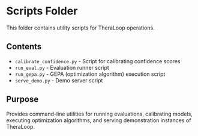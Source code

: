 # Scripts Folder

This folder contains utility scripts for TheraLoop operations.

## Contents
- `calibrate_confidence.py` - Script for calibrating confidence scores
- `run_eval.py` - Evaluation runner script
- `run_gepa.py` - GEPA (optimization algorithm) execution script
- `serve_demo.py` - Demo server script

## Purpose
Provides command-line utilities for running evaluations, calibrating models, executing optimization algorithms, and serving demonstration instances of TheraLoop.